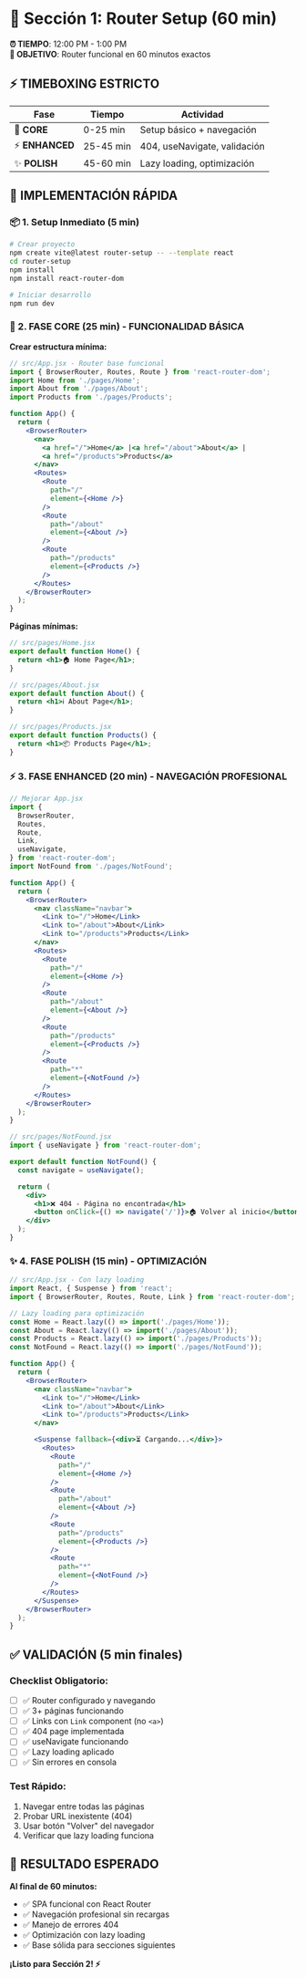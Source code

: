 # 🔧 Sección 1: Router Setup (60 min)

**⏰ TIEMPO**: 12:00 PM - 1:00 PM  
**🎯 OBJETIVO**: Router funcional en 60 minutos exactos

## ⚡ TIMEBOXING ESTRICTO

| Fase            | Tiempo    | Actividad                    |
| --------------- | --------- | ---------------------------- |
| 🔧 **CORE**     | 0-25 min  | Setup básico + navegación    |
| ⚡ **ENHANCED** | 25-45 min | 404, useNavigate, validación |
| ✨ **POLISH**   | 45-60 min | Lazy loading, optimización   |

## 🚀 IMPLEMENTACIÓN RÁPIDA

### 📦 1. Setup Inmediato (5 min)

```bash
# Crear proyecto
npm create vite@latest router-setup -- --template react
cd router-setup
npm install
npm install react-router-dom

# Iniciar desarrollo
npm run dev
```

### 🔧 2. FASE CORE (25 min) - FUNCIONALIDAD BÁSICA

**Crear estructura mínima:**

```jsx
// src/App.jsx - Router base funcional
import { BrowserRouter, Routes, Route } from 'react-router-dom';
import Home from './pages/Home';
import About from './pages/About';
import Products from './pages/Products';

function App() {
  return (
    <BrowserRouter>
      <nav>
        <a href="/">Home</a> |<a href="/about">About</a> |
        <a href="/products">Products</a>
      </nav>
      <Routes>
        <Route
          path="/"
          element={<Home />}
        />
        <Route
          path="/about"
          element={<About />}
        />
        <Route
          path="/products"
          element={<Products />}
        />
      </Routes>
    </BrowserRouter>
  );
}
```

**Páginas mínimas:**

```jsx
// src/pages/Home.jsx
export default function Home() {
  return <h1>🏠 Home Page</h1>;
}

// src/pages/About.jsx
export default function About() {
  return <h1>ℹ️ About Page</h1>;
}

// src/pages/Products.jsx
export default function Products() {
  return <h1>📦 Products Page</h1>;
}
```

### ⚡ 3. FASE ENHANCED (20 min) - NAVEGACIÓN PROFESIONAL

```jsx
// Mejorar App.jsx
import {
  BrowserRouter,
  Routes,
  Route,
  Link,
  useNavigate,
} from 'react-router-dom';
import NotFound from './pages/NotFound';

function App() {
  return (
    <BrowserRouter>
      <nav className="navbar">
        <Link to="/">Home</Link>
        <Link to="/about">About</Link>
        <Link to="/products">Products</Link>
      </nav>
      <Routes>
        <Route
          path="/"
          element={<Home />}
        />
        <Route
          path="/about"
          element={<About />}
        />
        <Route
          path="/products"
          element={<Products />}
        />
        <Route
          path="*"
          element={<NotFound />}
        />
      </Routes>
    </BrowserRouter>
  );
}
```

```jsx
// src/pages/NotFound.jsx
import { useNavigate } from 'react-router-dom';

export default function NotFound() {
  const navigate = useNavigate();

  return (
    <div>
      <h1>❌ 404 - Página no encontrada</h1>
      <button onClick={() => navigate('/')}>🏠 Volver al inicio</button>
    </div>
  );
}
```

### ✨ 4. FASE POLISH (15 min) - OPTIMIZACIÓN

```jsx
// src/App.jsx - Con lazy loading
import React, { Suspense } from 'react';
import { BrowserRouter, Routes, Route, Link } from 'react-router-dom';

// Lazy loading para optimización
const Home = React.lazy(() => import('./pages/Home'));
const About = React.lazy(() => import('./pages/About'));
const Products = React.lazy(() => import('./pages/Products'));
const NotFound = React.lazy(() => import('./pages/NotFound'));

function App() {
  return (
    <BrowserRouter>
      <nav className="navbar">
        <Link to="/">Home</Link>
        <Link to="/about">About</Link>
        <Link to="/products">Products</Link>
      </nav>

      <Suspense fallback={<div>⏳ Cargando...</div>}>
        <Routes>
          <Route
            path="/"
            element={<Home />}
          />
          <Route
            path="/about"
            element={<About />}
          />
          <Route
            path="/products"
            element={<Products />}
          />
          <Route
            path="*"
            element={<NotFound />}
          />
        </Routes>
      </Suspense>
    </BrowserRouter>
  );
}
```

## ✅ VALIDACIÓN (5 min finales)

### Checklist Obligatorio:

- [ ] ✅ Router configurado y navegando
- [ ] ✅ 3+ páginas funcionando
- [ ] ✅ Links con `Link` component (no `<a>`)
- [ ] ✅ 404 page implementada
- [ ] ✅ useNavigate funcionando
- [ ] ✅ Lazy loading aplicado
- [ ] ✅ Sin errores en consola

### Test Rápido:

1. Navegar entre todas las páginas
2. Probar URL inexistente (404)
3. Usar botón "Volver" del navegador
4. Verificar que lazy loading funciona

## 🎯 RESULTADO ESPERADO

**Al final de 60 minutos:**

- ✅ SPA funcional con React Router
- ✅ Navegación profesional sin recargas
- ✅ Manejo de errores 404
- ✅ Optimización con lazy loading
- ✅ Base sólida para secciones siguientes

**¡Listo para Sección 2! ⚡**
